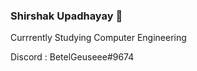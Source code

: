 ### Shirshak Upadhayay 👋 

 Currrently Studying Computer Engineering <br />
 

  Discord : BetelGeuseee#9674 <br />
 

